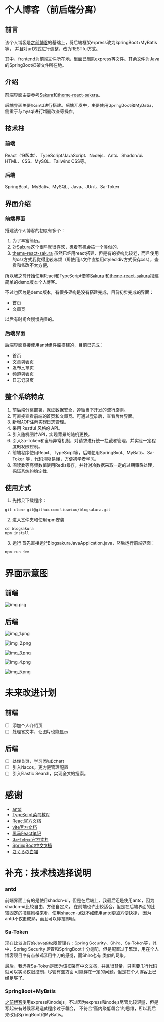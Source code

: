 # 个人博客 （前后端分离）

## 前言

该个人博客是[之前博客](https://github.com/liuweixu/blogsakura)的基础上，将后端框架express改为SpringBoot+MyBatis等，
并且对url方式进行调整，改为RESTful方式。

其中，frontend为前端文件所在地，里面已删除express等文件。其余文件为Java的SpringBoot框架文件所在地。

## 介绍

前端界面主要参考[Sakura](https://2heng.xin/)和[theme-react-sakura](https://github.com/open-snail/theme-react-sakura)。

后端界面主要以antd进行搭建。后端开发中，主要使用SpringBoot和MyBatis，侧重于与mysql进行增删改查等操作。

## 技术栈

### 前端

React（19版本）、TypeScript/JavaScript、Nodejs、Antd、Shadcn/ui、HTML、CSS、MySQL、Tailwind CSS等。

### 后端

SpringBoot、MyBatis、MySQL、Java、JUnit、Sa-Token

## 界面介绍

### 前端界面

搭建该个人博客的初衷有多个：

1. 为了丰富简历。
2. 对[Sakura](https://2heng.xin/)这个很早就很喜欢，想着有机会搞一个类似的。
3. [theme-react-sakura](https://github.com/open-snail/theme-react-sakura)
   虽然已经用react搭建，但是有的架构比较老，而且使用的css方式我觉得比较麻烦（即使用js文件直接用styled.div方式保存css），查看和修改不太方便，

所以我之前开始使用React和TypeScript借鉴[Sakura](https://2heng.xin/)
和[theme-react-sakura](https://github.com/open-snail/theme-react-sakura)搭建简单的demo版本个人博客。

不过也因为是demo版本，有很多架构是没有搭建完成，目前初步完成的界面：

- 首页
- 文章页

以后有时间会慢慢完善的。

### 后端界面

后端界面直接使用antd组件库搭建的，目前已完成：

- 首页
- 文章列表页
- 发布文章页
- 频道列表页
- 日志记录页

## 整个系统特点

1. 前后端分离部署，保证数据安全，遵循当下开发的流行原则。
2. 可直接查看前端的首页和文章页。可通过登录后，查看后台界面。
3. 新增AOP注解实现日志管理。
4. 采用 Restful 风格的 API。
5. 引入随机图片API，实现背景的随机更换。
6. 引入Sa-Token和全局异常机制，对请求进行统一拦截和管理，并实现一定程度的权限控制。
7. 前端程序使用React、TypeScipt等，后端使用SpringBoot、MyBatis、Sa-Token
   等，代码清晰易懂，方便初学者学习。
8. 阅读数等高频数值使用Redis缓存，并针对冷数据采取一定的过期策略处理，保证系统的稳定性。

## 使用方式

1. 先拷贝下载程序：

```
git clone git@github.com:liuweixu/blogsakura.git
```

2. 进入文件夹和使用npm安装

```
cd blogsakura
npm install
```

3. 运行
   首先直接运行BlogsakuraJavaApplication.java，然后运行前端界面：

```
npm run dev
```

# 界面示意图

## 前端

![img.png](img.png)

## 后端

![img_1.png](img_1.png)

![img_2.png](img_2.png)

![img_3.png](img_3.png)

![img_4.png](img_4.png)

![img_5.png](img_5.png)

# 未来改进计划

## 前端

- [ ] 添加个人介绍页
- [ ] 处理富文本，让图片也能显示

## 后端

- [ ] 处理首页，学习添加Echart
- [ ] 引入Nacos，更方便管理配置
- [ ] 引入Elastic Search，实现全文的搜索。

# 感谢

- [antd](https://ant.design/components/overview-cn/)
- [TypeScipt菜鸟教程](https://www.runoob.com/typescript/ts-tutorial.html)
- [React官方文档](https://react.docschina.org/)
- [vite官方文档](https://cn.vite.dev/guide/#scaffolding-your-first-vite-project)
- [黑马React笔记](https://blog.csdn.net/2301_80182418/article/details/145483587)
- [Sa-Token官方文档](https://sa-token.cc/)
- [SpringBoot中文文档](https://springdoc.cn/spring-boot/)
- [さくらの白猫](https://2heng.xin/theme-sakura/)

# 补充：技术栈选择说明

### antd

前端界面上有的是使用shadcn-ui，但是在后端上，我最后还是使用antd，因为shadcn-ui比较自由，方便自定义，
在前端也许比较适合，但是在后端界面的比较固定的搭建风格来看，使用shadcn-ui就不如使用antd更加方便快捷，
因为antd不仅更成熟，而且可以即插即用。

### Sa-Token

现在比较流行的Java的权限管理有：Spring Security、Shiro、Sa-Token等，其中，Spring Security
尽管和SpringBoot十分适配，但是配置过于繁琐，用在个人博客项目中有点杀鸡焉用牛刀的感觉，而Shiro也有
类似的现象。

最后，我选择Sa-Token是因为该框架有中文文档，并且很轻量，只需要几行代码就可以实现权限控制，尽管有些方面
可能存在一定的问题，但是在个人博客上已经足够了。

### SpringBoot+MyBatis

[之前博客](https://github.com/liuweixu/blogsakura)使用express和nodejs。不过因为express和nodejs尽管比较轻量，但是写起来有时候容易造成程序过于耦合，
不符合“高内聚低耦合”的思维，所以我后来改用SpringBoot和MyBatis。




